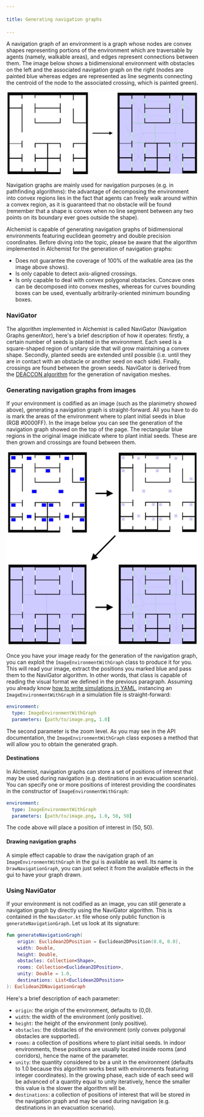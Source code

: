 ```yaml
---

title: Generating navigation graphs

---
```

A navigation graph of an environment is a graph whose nodes are convex shapes representing portions of the environment which are traversable by agents (namely, walkable areas), and edges represent connections between them. The image below shows a bidimensional environment with obstacles on the left and the associated navigation graph on the right (nodes are painted blue whereas edges are represented as line segments connecting the centroid of the node to the associated crossing, which is painted green).

![alt text](../../assets/media/usage/navigation-graph.jpeg)

Navigation graphs are mainly used for navigation purposes (e.g. in pathfinding algorithms): the advantage of decomposing the environment into convex regions lies in the fact that agents can freely walk around within a convex region, as it is guaranteed that no obstacle will be found (remember that a shape is convex when no line segment between any two points on its boundary ever goes outside the shape). 

Alchemist is capable of generating navigation graphs of bidimensional environments featuring euclidean geometry and double precision coordinates. Before diving into the topic, please be aware that the algorithm implemented in Alchemist for the generation of navigation graphs:
- Does not guarantee the coverage of 100% of the walkable area (as the image above shows).
- Is only capable to detect axis-aligned crossings.
- Is only capable to deal with convex polygonal obstacles. Concave ones can be decomposed into convex meshes, whereas for curves bounding boxes can be used, eventually arbitrarily-oriented minimum bounding boxes.

### NaviGator

The algorithm implemented in Alchemist is called NaviGator (Navigation Graphs generAtor), here's a brief description of how it operates: firstly, a certain number of seeds is planted in the environment. Each seed is a square-shaped region of unitary side that will grow maintaining a convex shape. Secondly, planted seeds are extended until possible (i.e. until they are in contact with an obstacle or another seed on each side). Finally, crossings are found between the grown seeds. NaviGator is derived from the [DEACCON algorithm](https://www.researchgate.net/profile/G_Youngblood/publication/220978343_Automatically-generated_Convex_Region_Decomposition_for_Real-time_Spatial_Agent_Navigation_in_Virtual_Worlds/links/54510d020cf24884d886f643/Automatically-generated-Convex-Region-Decomposition-for-Real-time-Spatial-Agent-Navigation-in-Virtual-Worlds.pdf) for the generation of navigation meshes.

### Generating navigation graphs from images

If your environment is codified as an image (such as the planimetry showed above), generating a navigation graph is straight-forward. All you have to do is mark the areas of the environment where to plant initial seeds in blue (RGB #0000FF). In the image below you can see the generation of the navigation graph showed on the top of the page. The rectangular blue regions in the original image inidicate where to plant initial seeds. These are then grown and crossings are found between them.

![alt text](../../assets/media/usage/navigation-graph-generation.jpeg)

Once you have your image ready for the generation of the navigation graph, you can exploit the `ImageEnvironmentWithGraph` class to produce it for you. This will read your image, extract the positions you marked blue and pass them to the NaviGator algorithm. In other words, that class is capable of reading the visual format we defined in the previous paragraph. Assuming you already know [how to write simulations in YAML](yaml.md), instancing an `ImageEnvironmentWithGraph` in a simulation file is straight-forward:
```yaml
environment:
  type: ImageEnvironmentWithGraph
  parameters: [path/to/image.png, 1.0]
```
The second parameter is the zoom level. As you may see in the API documentation, the `ImageEnvironmentWithGraph` class exposes a method that will allow you to obtain the generated graph.

#### Destinations

In Alchemist, navigation graphs can store a set of positions of interest that may be used during navigation (e.g. destinations in an evacuation scenario). You can specify one or more positions of interest providing the coordinates in the constructor of `ImageEnvironmentWithGraph`:
```yaml
environment:
  type: ImageEnvironmentWithGraph
  parameters: [path/to/image.png, 1.0, 50, 50]
```
The code above will place a position of interest in (50, 50).

#### Drawing navigation graphs

A simple effect capable to draw the navigation graph of an `ImageEnvironmentWithGraph` in the gui is available as well. Its name is `DrawNavigationGraph`, you can just select it from the available effects in the gui to have your graph drawn.

### Using NaviGator 

If your environment is not codified as an image, you can still generate a navigation graph by directly using the NaviGator algorithm. This is contained in the `NaviGator.kt` file whose only public function is `generateNavigationGraph`. Let us look at its signature:
```kotlin
fun generateNavigationGraph(
    origin: Euclidean2DPosition = Euclidean2DPosition(0.0, 0.0),
    width: Double,
    height: Double,
    obstacles: Collection<Shape>,
    rooms: Collection<Euclidean2DPosition>,
    unity: Double = 1.0,
    destinations: List<Euclidean2DPosition>
): Euclidean2DNavigationGraph
```
Here's a brief description of each parameter:
- `origin`: the origin of the environment, defaults to (0,0).
- `width`: the width of the environment (only positive).
- `height`: the height of the environment (only positive).
- `obstacles`: the obstacles of the environment (only convex polygonal obstacles are supported).
- `rooms`: a collection of positions where to plant initial seeds. In indoor environments, these positions are usually located inside rooms (and corridors), hence the name of the parameter.
- `unity`: the quantity considered to be a unit in the environment (defaults to 1.0 because this algorithm works best with environments featuring integer coordinates). In the growing phase, each side of each seed will be advanced of a quantity equal to unity iteratively, hence the smaller this value is the slower the algorithm will be.
- `destinations`: a collection of positions of interest that will be stored in the navigation graph and may be used during navigation (e.g. destinations in an evacuation scenario).
